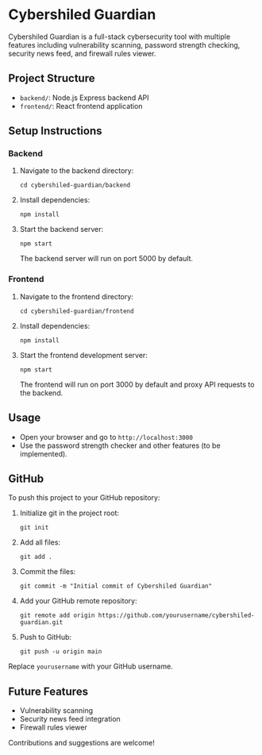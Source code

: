 # Cybershiled Guardian

Cybershiled Guardian is a full-stack cybersecurity tool with multiple features including vulnerability scanning, password strength checking, security news feed, and firewall rules viewer.

## Project Structure

- `backend/`: Node.js Express backend API
- `frontend/`: React frontend application

## Setup Instructions

### Backend

1. Navigate to the backend directory:
   ```
   cd cybershiled-guardian/backend
   ```
2. Install dependencies:
   ```
   npm install
   ```
3. Start the backend server:
   ```
   npm start
   ```
   The backend server will run on port 5000 by default.

### Frontend

1. Navigate to the frontend directory:
   ```
   cd cybershiled-guardian/frontend
   ```
2. Install dependencies:
   ```
   npm install
   ```
3. Start the frontend development server:
   ```
   npm start
   ```
   The frontend will run on port 3000 by default and proxy API requests to the backend.

## Usage

- Open your browser and go to `http://localhost:3000`
- Use the password strength checker and other features (to be implemented).

## GitHub

To push this project to your GitHub repository:

1. Initialize git in the project root:
   ```
   git init
   ```
2. Add all files:
   ```
   git add .
   ```
3. Commit the files:
   ```
   git commit -m "Initial commit of Cybershiled Guardian"
   ```
4. Add your GitHub remote repository:
   ```
   git remote add origin https://github.com/yourusername/cybershiled-guardian.git
   ```
5. Push to GitHub:
   ```
   git push -u origin main
   ```

Replace `yourusername` with your GitHub username.

## Future Features

- Vulnerability scanning
- Security news feed integration
- Firewall rules viewer

Contributions and suggestions are welcome!
